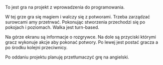 To jest gra na projekt z wprowadzenia do programowania.

W tej grze gra się magiem i walczy się z potworami. Trzeba zarządzać surowcami amy przetrwać. Pokonując stworzenia przechodzi się po pokojach i poziomach. Walka jest turn-based.

Na górze ekranu są informacje o rozgrywce. Na dole są przyciski którymi gracz wykonuje akcje aby pokonać potwory. Po lewej jest postać gracza a po środku kolejni przeciwnicy.

Po oddaniu projektu planuję przetłumaczyć grę na angielski.
